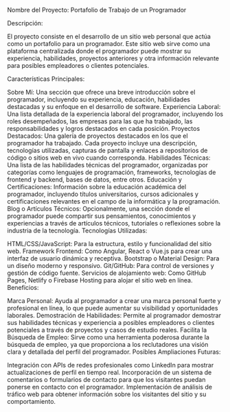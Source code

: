 Nombre del Proyecto: Portafolio de Trabajo de un Programador

Descripción:

El proyecto consiste en el desarrollo de un sitio web personal que actúa como un portafolio para un programador. Este sitio web sirve como una plataforma centralizada donde el programador puede mostrar su experiencia, habilidades, proyectos anteriores y otra información relevante para posibles empleadores o clientes potenciales.

Características Principales:

Sobre Mí: Una sección que ofrece una breve introducción sobre el programador, incluyendo su experiencia, educación, habilidades destacadas y su enfoque en el desarrollo de software.
Experiencia Laboral: Una lista detallada de la experiencia laboral del programador, incluyendo los roles desempeñados, las empresas para las que ha trabajado, las responsabilidades y logros destacados en cada posición.
Proyectos Destacados: Una galería de proyectos destacados en los que el programador ha trabajado. Cada proyecto incluye una descripción, tecnologías utilizadas, capturas de pantalla y enlaces a repositorios de código o sitios web en vivo cuando corresponda.
Habilidades Técnicas: Una lista de las habilidades técnicas del programador, organizadas por categorías como lenguajes de programación, frameworks, tecnologías de frontend y backend, bases de datos, entre otros.
Educación y Certificaciones: Información sobre la educación académica del programador, incluyendo títulos universitarios, cursos adicionales y certificaciones relevantes en el campo de la informática y la programación.
Blog o Artículos Técnicos: Opcionalmente, una sección donde el programador puede compartir sus pensamientos, conocimientos y experiencias a través de artículos técnicos, tutoriales o reflexiones sobre la industria de la tecnología.
Tecnologías Utilizadas:

HTML/CSS/JavaScript: Para la estructura, estilo y funcionalidad del sitio web.
Framework Frontend: Como Angular, React o Vue.js para crear una interfaz de usuario dinámica y receptiva.
Bootstrap o Material Design: Para un diseño moderno y responsivo.
Git/GitHub: Para control de versiones y gestión de código fuente.
Servicios de alojamiento web: Como GitHub Pages, Netlify o Firebase Hosting para alojar el sitio web en línea.
Beneficios:

Marca Personal: Ayuda al programador a crear una marca personal fuerte y profesional en línea, lo que puede aumentar su visibilidad y oportunidades laborales.
Demostración de Habilidades: Permite al programador demostrar sus habilidades técnicas y experiencia a posibles empleadores o clientes potenciales a través de proyectos y casos de estudio reales.
Facilita la Búsqueda de Empleo: Sirve como una herramienta poderosa durante la búsqueda de empleo, ya que proporciona a los reclutadores una visión clara y detallada del perfil del programador.
Posibles Ampliaciones Futuras:

Integración con APIs de redes profesionales como LinkedIn para mostrar actualizaciones de perfil en tiempo real.
Incorporación de un sistema de comentarios o formularios de contacto para que los visitantes puedan ponerse en contacto con el programador.
Implementación de análisis de tráfico web para obtener información sobre los visitantes del sitio y su comportamiento.

